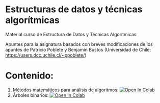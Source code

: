 # Estructuras de datos y técnicas algorítmicas

Material curso de Estructura de Datos y Técnicas Algorítmicas

Apuntes para la asignatura basados con breves modificaciones de los apuntes de Patricio Poblete y Benjamín Bustos (Universidad de Chile: https://users.dcc.uchile.cl/~ppoblete/)

# Contenido:
1. Métodos matemáticos para análisis de algoritmos: [![Open In Colab](https://colab.research.google.com/assets/colab-badge.svg)](https://github.com/femunoz/AED/blob/a973158555ae4f754bf40cbe14f516fa781c96fe/Metodos_Matematicos_para_el_Analisis_de_Algoritmos.ipynb)
2. Árboles binarios: [![Open In Colab](https://colab.research.google.com/assets/colab-badge.svg)](https://github.com/femunoz/AED/blob/a973158555ae4f754bf40cbe14f516fa781c96fe/Arboles_Binarios_Estructuras_de_Datos_Elementales.ipynb)

